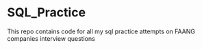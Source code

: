 # SQL_Practice
This repo contains code for all my sql practice attempts on FAANG companies interview questions
